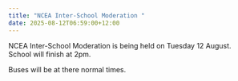 ```yaml
---
title: "NCEA Inter-School Moderation "
date: 2025-08-12T06:59:00+12:00
---
```

NCEA Inter-School Moderation is being held on Tuesday 12 August.  
School will finish at 2pm.

Buses will be at there normal times.
